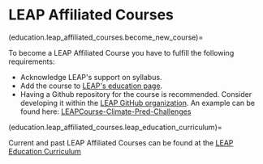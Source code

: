 # LEAP Affiliated Courses

(education.leap_affiliated_courses.become_new_course)=

To become a LEAP Affiliated Course you have to fulfill the following requirements:

- Acknowledge LEAP's support on syllabus.
- Add the course to [LEAP's education page](https://leap.columbia.edu/education/education-curriculum/).
- Having a Github repository for the course is recommended. Consider developing it within the [LEAP GitHub organization](https://github.com/leap-stc). An example can be found here: [LEAPCourse-Climate-Pred-Challenges](https://github.com/leap-stc/LEAPCourse-Climate-Pred-Challenges)

(education.leap_affiliated_courses.leap_education_curriculum)=

Current and past LEAP Affiliated Courses can be found at the [LEAP Education Curriculum](https://leap.columbia.edu/education/education-curriculum/)
